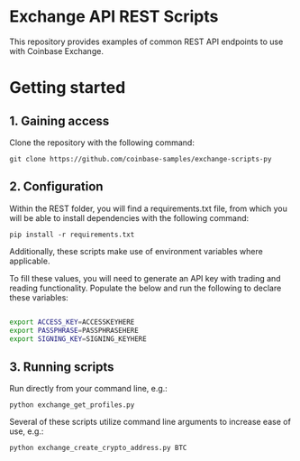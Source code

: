 # Exchange API REST Scripts

This repository provides examples of common REST API endpoints to use with Coinbase Exchange.
# Getting started

## 1. Gaining access

Clone the repository with the following command:
```
git clone https://github.com/coinbase-samples/exchange-scripts-py
```

## 2. Configuration

Within the REST folder, you will find a requirements.txt file, from which you will be able to install dependencies with the following command: 

```
pip install -r requirements.txt
```

Additionally, these scripts make use of environment variables where applicable. 

To fill these values, you will need to generate an API key with trading and reading functionality. Populate the below and run the following to declare these variables:

```bash

export ACCESS_KEY=ACCESSKEYHERE
export PASSPHRASE=PASSPHRASEHERE
export SIGNING_KEY=SIGNING_KEYHERE
```

## 3. Running scripts

Run directly from your command line, e.g.: 
```
python exchange_get_profiles.py
```

Several of these scripts utilize command line arguments to increase ease of use, e.g.:
```
python exchange_create_crypto_address.py BTC
```